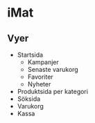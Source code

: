 # iMat

## Vyer
* Startsida
  * Kampanjer
  * Senaste varukorg
  * Favoriter
  * Nyheter
* Produktsida per kategori
* Söksida
* Varukorg
* Kassa